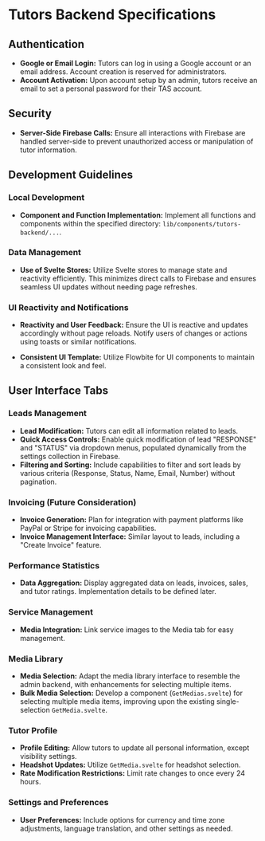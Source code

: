 # Tutors Backend Specifications

## Authentication
- **Google or Email Login:** Tutors can log in using a Google account or an email address. Account creation is reserved for administrators.
- **Account Activation:** Upon account setup by an admin, tutors receive an email to set a personal password for their TAS account.

## Security
- **Server-Side Firebase Calls:** Ensure all interactions with Firebase are handled server-side to prevent unauthorized access or manipulation of tutor information.

## Development Guidelines

### Local Development
- **Component and Function Implementation:** Implement all functions and components within the specified directory: `lib/components/tutors-backend/...`.

### Data Management
- **Use of Svelte Stores:** Utilize Svelte stores to manage state and reactivity efficiently. This minimizes direct calls to Firebase and ensures seamless UI updates without needing page refreshes.

### UI Reactivity and Notifications
- **Reactivity and User Feedback:** Ensure the UI is reactive and updates accordingly without page reloads. Notify users of changes or actions using toasts or similar notifications.
  
- **Consistent UI Template:** Utilize Flowbite for UI components to maintain a consistent look and feel.

## User Interface Tabs

### Leads Management
- **Lead Modification:** Tutors can edit all information related to leads.
- **Quick Access Controls:** Enable quick modification of lead "RESPONSE" and "STATUS" via dropdown menus, populated dynamically from the settings collection in Firebase.
- **Filtering and Sorting:** Include capabilities to filter and sort leads by various criteria (Response, Status, Name, Email, Number) without pagination.

### Invoicing (Future Consideration)
- **Invoice Generation:** Plan for integration with payment platforms like PayPal or Stripe for invoicing capabilities.
- **Invoice Management Interface:** Similar layout to leads, including a "Create Invoice" feature.

### Performance Statistics
- **Data Aggregation:** Display aggregated data on leads, invoices, sales, and tutor ratings. Implementation details to be defined later.

### Service Management
- **Media Integration:** Link service images to the Media tab for easy management.

### Media Library
- **Media Selection:** Adapt the media library interface to resemble the admin backend, with enhancements for selecting multiple items.
- **Bulk Media Selection:** Develop a component (`GetMedias.svelte`) for selecting multiple media items, improving upon the existing single-selection `GetMedia.svelte`.

### Tutor Profile
- **Profile Editing:** Allow tutors to update all personal information, except visibility settings.
- **Headshot Updates:** Utilize `GetMedia.svelte` for headshot selection.
- **Rate Modification Restrictions:** Limit rate changes to once every 24 hours.

### Settings and Preferences
- **User Preferences:** Include options for currency and time zone adjustments, language translation, and other settings as needed.